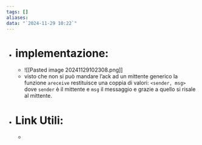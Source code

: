 ```yaml
---
tags: []
aliases: 
data: "`2024-11-29 10:22`"
---
```

- # implementazione:
	- ![[Pasted image 20241129102308.png]]
	- visto che non si può mandare l’ack ad un mittente generico la funzione `areceive` restituisce una coppia di valori: `<sender, msg>` dove `sender` è il mittente e `msg` il messaggio e grazie a quello si risale al mittente. 
- # Link Utili:
	- 